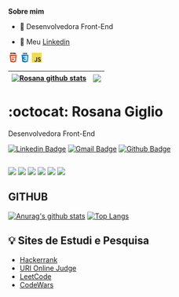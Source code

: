 **Sobre mim**

- 💼 Desenvolvedora Front-End 

<!-- 📈-->

<!-- ❤️-->

- 💬 Meu [Linkedin](https://www.linkedin.com/in/rosanagiglio/) 

<code><img height="20" src="https://raw.githubusercontent.com/github/explore/80688e429a7d4ef2fca1e82350fe8e3517d3494d/topics/html/html.png"></code>
<code><img height="20" src="https://raw.githubusercontent.com/github/explore/5c058a388828bb5fde0bcafd4bc867b5bb3f26f3/topics/css/css.png"></code>
<code><img height="20" src="https://raw.githubusercontent.com/github/explore/80688e429a7d4ef2fca1e82350fe8e3517d3494d/topics/javascript/javascript.png"></code>

| <a href="https://github.com/GiglioRosana/github-readme-stats"><img align="center" src="https://github-readme-stats.vercel.app/api?username=GiglioRosana&show_icons=true&include_all_commits=true&theme=buefy&hide_border=true" alt="Rosana github stats" /></a> | <a href="https://github.com/GiglioRosana/github-readme-stats"><img align="center" src="https://github-readme-stats.vercel.app/api/top-langs/?username=GiglioRosana&layout=compact&theme=buefy&hide_border=true" /></a> |
| ------------- | ------------- |


# :octocat: Rosana Giglio

Desenvolvedora Front-End

[![Linkedin Badge](https://img.shields.io/badge/-LinkedIn-blue?style=flat-square&logo)](https://www.linkedin.com/in/rosanagiglio/)
[![Gmail Badge](https://img.shields.io/badge/-Gmail-c14438?style=flat-square&logo=Gmail&logoColor=white)](mailto:rosanagiglio@gmail.com)
[![Github Badge](https://img.shields.io/badge/-Github-000?style=flat-square&logo=Github&logoColor=white)](https://github.com/fernandoleonidgigliorosana)

##
![](https://img.shields.io/badge/‎-HTML-CC342D?logo=html5&logoColor=white&style=plastic)
![](https://img.shields.io/badge/‎-CSS-1572B6?logo=css3&logoColor=white&style=plastic)
![](https://img.shields.io/badge/‎-JavaScript-F7DF1E?logo=javascript&logoColor=white&style=plastic)
![](https://img.shields.io/badge/‎-Git-F05032?logo=git&logoColor=white&style=plastic)
![](https://img.shields.io/badge/‎-GitHub-181717?logo=github&logoColor=white&style=plastic)
![](https://img.shields.io/badge/‎-VS%20Code-007ACC?logo=visual-studio-code&logoColor=white&style=plastic)

## GITHUB
[![Anurag's github stats](https://github-readme-stats.vercel.app/api?username=GiglioRosana&hide=issues&show_icons=true&title_color=61dafb&text_color=FFFFFF&icon_color=61dafb&bg_color=20232a)](https://github.com/GiglioRosana/github-readme-stats)
[![Top Langs](https://github-readme-stats.vercel.app/api/top-langs/?username=GiglioRosana&layout=compact&title_color=61dafb&text_color=FFFFFF&icon_color=61dafb&bg_color=20232a)](https://github.com/GiglioRosana/github-readme-stats)


## 💡 Sites de Estudi e Pesquisa

- [Hackerrank](https://www.hackerrank.com/)
- [URI Online Judge](https://www.urionlinejudge.com.br/judge/en/login)
- [LeetCode](https://leetcode.com/)
- [CodeWars](https://www.codewars.com/)
